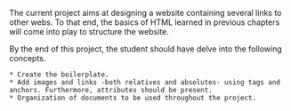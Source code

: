 The current project aims at designing a website containing several links to other webs. To that end, the basics of HTML learned in previous chapters will come into play to structure the website. 

By the end of this project, the student should have delve into the following concepts.

    * Create the boilerplate.
    * Add images and links -both relatives and absolutes- using tags and anchors. Furthermore, attributes should be present.
    * Organization of documents to be used throughout the project.